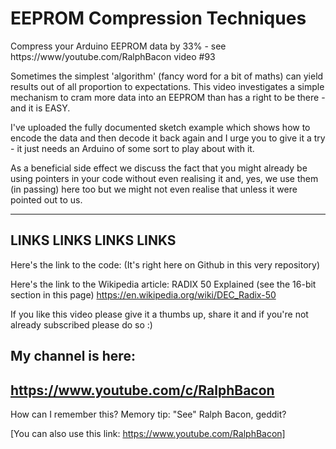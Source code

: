 # EEPROM Compression Techniques
Compress your Arduino EEPROM data by 33% - see https://www/youtube.com/RalphBacon video #93

Sometimes the simplest 'algorithm' (fancy word for a bit of maths) can yield results out of all proportion to expectations. This video investigates a simple mechanism to  cram more data into an EEPROM than has a right to be there - and it is EASY.

I've uploaded the fully documented sketch example which shows how to encode the data and then decode it back again and I urge you to give it a try - it just needs an Arduino of some sort to play about with it.
 
As a beneficial side effect we discuss the fact that you might already be using pointers in your code without even realising it and, yes, we use them (in passing) here too but we might not even realise that unless it were pointed out to us.

-----------------------------------------------------
LINKS LINKS LINKS LINKS
-----------------------------------------------------
Here's the link to the code:
(It's right here on Github in this very repository)

Here's the link to the Wikipedia article:
RADIX 50 Explained (see the 16-bit section in this page)
https://en.wikipedia.org/wiki/DEC_Radix-50

If you like this video please give it a thumbs up, share it and if you're not already subscribed please do so :)

My channel is here:
------------------------------------------------------------------
https://www.youtube.com/c/RalphBacon
------------------------------------------------------------------ 
How can I remember this? Memory tip: "See" Ralph Bacon, geddit?

[You can also use this link: https://www.youtube.com/RalphBacon]
